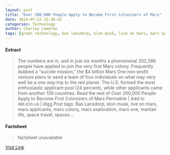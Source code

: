 ```yaml
---
layout: post
title: "Over 200,000 People Apply to Become First Colonizers of Mars"
date: 2014-07-22 15:30:42
categories: Technology
author: Charley Cameron
tags: [green technology, bas lansdorp, elon musk, live on mars, mars applicants, mars colony, mars exploration, mars one, martian life, space travel, spacex]
---
```



#### Extract
>The numbers are in, and in just six months a phenomenal 202,586 people have applied to join the very first Mars colony. Frequently dubbed a &#8220;suicide mission,&#8221; the $4 billion Mars One non-profit venture plans to send a team of four individuals on what may very well be a one way trip to the red planet. The U.S. formed the most enthusiastic applicant pool (24 percent), while other applicants came from another 139 countries. Read the rest of Over 200,000 People Apply to Become First Colonizers of Mars Permalink | Add to del.icio.us | digg Post tags: Bas Lansdorp, elon musk, live on mars, mars applicants, mars colony, mars exploration, mars one, martian life, space travel, spacex...

#### Factsheet
>factsheet unavailable

[Visit Link](http://inhabitat.com/over-200000-people-apply-to-become-first-colonizers-of-mars/)


